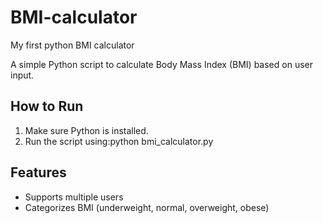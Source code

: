 # BMI-calculator
My first python BMI calculator

A simple Python script to calculate Body Mass Index (BMI) based on user input.

## How to Run

1. Make sure Python is installed.
2. Run the script using:python bmi_calculator.py

## Features

- Supports multiple users
- Categorizes BMI (underweight, normal, overweight, obese)
